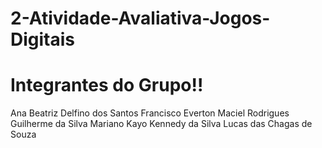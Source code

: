 # 2-Atividade-Avaliativa-Jogos-Digitais

# Integrantes do Grupo!!
Ana Beatriz Delfino dos Santos
Francisco Everton Maciel Rodrigues
Guilherme da Silva Mariano
Kayo Kennedy da Silva
Lucas das Chagas de Souza
